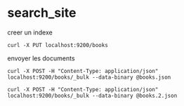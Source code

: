 # search_site

creer un indexe


`curl -X PUT localhost:9200/books`

envoyer les documents


`curl -X POST -H "Content-Type: application/json" localhost:9200/books/_bulk --data-binary @books.json`


`curl -X POST -H "Content-Type: application/json" localhost:9200/books/_bulk --data-binary @books.2.json`
